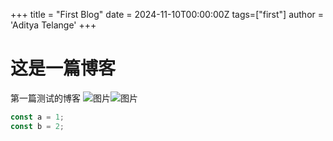 +++
title = "First Blog"
date = 2024-11-10T00:00:00Z
tags=["first"]
author = 'Aditya Telange'
+++
# 这是一篇博客
第一篇测试的博客 ![图片](https://th.bing.com/th/id/OIP.qQTfhBa0ZbcCsvMqjUUGAgHaEK?rs=1&pid=ImgDetMain)![图片](https://th.bing.com/th/id/OIP.qQTfhBa0ZbcCsvMqjUUGAgHaEK?rs=1&pid=ImgDetMain)
```javascript
const a = 1;
const b = 2;
```
